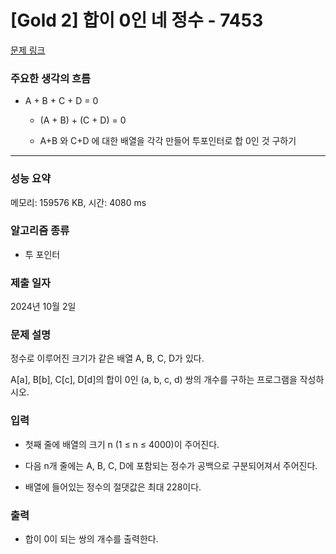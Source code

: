 # [Gold 2] 합이 0인 네 정수 - 7453

[문제 링크](https://www.acmicpc.net/problem/7453) 

### 주요한 생각의 흐름

- A + B + C + D = 0 

	- (A + B) + (C + D) = 0 

	- A+B 와 C+D 에 대한 배열을 각각 만들어 투포인터로 합 0인 것 구하기
 
---

### 성능 요약

메모리: 159576 KB, 시간: 4080 ms

### 알고리즘 종류

- 투 포인터

### 제출 일자

2024년 10월 2일

### 문제 설명

정수로 이루어진 크기가 같은 배열 A, B, C, D가 있다.

A[a], B[b], C[c], D[d]의 합이 0인 (a, b, c, d) 쌍의 개수를 구하는 프로그램을 작성하시오.

### 입력 

- 첫째 줄에 배열의 크기 n (1 ≤ n ≤ 4000)이 주어진다. 

- 다음 n개 줄에는 A, B, C, D에 포함되는 정수가 공백으로 구분되어져서 주어진다. 

- 배열에 들어있는 정수의 절댓값은 최대 228이다.


### 출력 

- 합이 0이 되는 쌍의 개수를 출력한다.
